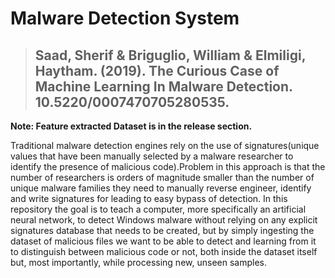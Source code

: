 # Malware Detection System
>## Saad, Sherif & Briguglio, William & Elmiligi, Haytham. (2019). The Curious Case of Machine Learning In Malware Detection. 10.5220/0007470705280535. 
**Note: Feature extracted Dataset is in the release section.**

Traditional malware detection engines rely on the use of signatures(unique values that have been manually 
selected by a malware researcher to identify the presence of malicious code).Problem in this approach is that the number of researchers is orders of magnitude smaller than the number of unique malware families they need to manually reverse engineer,
identify and write signatures for leading to easy bypass of detection.
In this repository the goal is to teach a computer, more specifically an artificial neural network,
to detect Windows malware without relying on any explicit signatures database that needs to be created,
but by simply ingesting the dataset of malicious files we want to be able to detect and learning from it
to distinguish between malicious code or not, both inside the dataset itself but, most importantly, 
while processing new, unseen samples.





